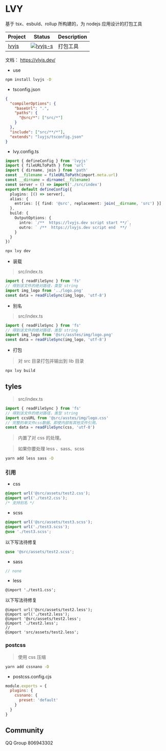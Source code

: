 # LVY

基于 tsx、esbuld、rollup 所构建的，为 nodejs 应用设计的打包工具

| Project | Status                | Description |
| ------- | --------------------- | ----------- |
| [lvyjs] | [![lvyjs-s]][lvyjs-p] | 打包工具    |

[lvyjs]: https://github.com/lemonade-lab/alemonjs/tree/main/packages/lvyjs
[lvyjs-s]: https://img.shields.io/npm/v/lvyjs.svg
[lvyjs-p]: https://www.npmjs.com/package/lvyjs

文档： https://vlyjs.dev/

- use

```sh
npm install lvyjs -D
```

- tsconfig.json

```json
{
  "compilerOptions": {
    "baseUrl": ".",
    "paths": {
      "@src/*": ["src/*"]
    }
  },
  "include": ["src/**/*"],
  "extends": "lvyjs/tsconfig.json"
}
```

- lvy.config.ts

```ts
import { defineConfig } from 'lvyjs'
import { fileURLToPath } from 'url'
import { dirname, join } from 'path'
const __filename = fileURLToPath(import.meta.url)
const __dirname = dirname(__filename)
const server = () => import('./src/index')
export default defineConfig({
  plugins: [() => server],
  alias: {
    entries: [{ find: '@src', replacement: join(__dirname, 'src') }]
  },
  build: {
    OutputOptions: {
      intro: `/**  https://lvyjs.dev script start **/`,
      outro: ` /**  https://lvyjs.dev script end  **/ `
    }
  }
})
```

```sh
npx lvy dev
```

- 装载

> src/index.ts

```ts
import { readFileSync } from 'fs'
// 得到该文件的绝对路径，类型 string
import img_logo from '../logo.png'
const data = readFileSync(img_logo, 'utf-8')
```

- 别名

> src/index.ts

```ts
import { readFileSync } from 'fs'
// 得到该文件的绝对路径，类型 string
import img_logo from '@src/asstes/img/logo.png'
const data = readFileSync(img_logo, 'utf-8')
```

- 打包

> 对 src 目录打包并输出到 lib 目录

```sh
npx lvy build
```

## tyles

> src/index.ts

```ts
import { readFileSync } from 'fs'
// 得到该文件的绝对路径，类型 string
import ccsURL from '@src/asstes/img/logo.css'
// 完整的单文件css数据、即使内部有其他文件引用。
const data = readFileSync(css, 'utf-8')
```

> 内置了对 css 的处理。

> 如果你要处理 less 、sass、scss

```sh
yarn add less sass -D
```

### 引用

- css

```css
@import url('@src/assets/test2.css');
@import url('./test2.css');
/* 支持别名 */
```

- scss

```scss
@import url('@src/assets/test3.scss');
@import url('./test3.scss');
@use './test3.scss';
```

以下写法待修复

```scss
@use '@src/assets/test2.scss';
```

- sass

```sass
// none
```

- less

```less
@import './test1.css';
```

以下写法待修复

```less
@import url('@src/assets/test2.less');
@import url('./test2.less');
@import '@src/assets/test2.less';
@import './test2.less';
//
@import 'src/assets/test2.less';
```

### postcss

> 使用 css 压缩

```sh
yarn add cssnano -D
```

- postcss.config.cjs

```cjs
module.exports = {
  plugins: {
    cssnano: {
      preset: 'default'
    }
  }
}
```

## Community

QQ Group 806943302
